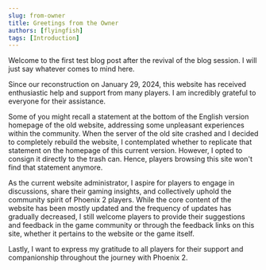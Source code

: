 ```yaml
---
slug: from-owner
title: Greetings from the Owner
authors: [flyingfish]
tags: [Introduction]
---
```


Welcome to the first test blog post after the revival of the blog session. I will just say whatever comes to mind here.

Since our reconstruction on January 29, 2024, this website has received enthusiastic help and support from many players. I am incredibly grateful to everyone for their assistance.

Some of you might recall a statement at the bottom of the English version homepage of the old website, addressing some unpleasant experiences within the community. When the server of the old site crashed and I decided to completely rebuild the website, I contemplated whether to replicate that statement on the homepage of this current version. However, I opted to consign it directly to the trash can. Hence, players browsing this site won't find that statement anymore.

As the current website administrator, I aspire for players to engage in discussions, share their gaming insights, and collectively uphold the community spirit of Phoenix 2 players. While the core content of the website has been mostly updated and the frequency of updates has gradually decreased, I still welcome players to provide their suggestions and feedback in the game community or through the feedback links on this site, whether it pertains to the website or the game itself.

Lastly, I want to express my gratitude to all players for their support and companionship throughout the journey with Phoenix 2.